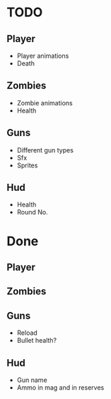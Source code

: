 # TODO
## Player
- Player animations
- Death

## Zombies
- Zombie animations
- Health

## Guns
- Different gun types
- Sfx
- Sprites

## Hud
- Health
- Round No.

# Done
## Player

## Zombies

## Guns
- Reload
- Bullet health?

## Hud
- Gun name
- Ammo in mag and in reserves
